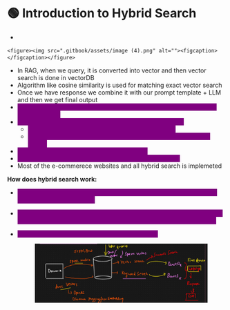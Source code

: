 # 🟢 Introduction to Hybrid Search



*

    <figure><img src=".gitbook/assets/image (4).png" alt=""><figcaption></figcaption></figure>
* In RAG, when we query, it is converted into vector and then vector search is done in vectorDB
* Algorithm like cosine similarity is used for matching exact vector search
* Once we have response we combine it with our prompt template + LLM and then we get final output
* <mark style="color:purple;background-color:purple;">**Normally for searching relevant document from vectorDB, semantic search is used**</mark>
* <mark style="color:purple;background-color:purple;">**In hybrid search we combine multiple search techniques**</mark>
  * <mark style="color:purple;background-color:purple;">**Semantic search ⇒ Dense vector search ⇒ Similar**</mark>
  * <mark style="color:purple;background-color:purple;">**Syntactic search ⇒ Exact search ⇒ Keyword search ⇒ Sparse vector**</mark>
* <mark style="color:purple;background-color:purple;">**VectorDB stores everything as dense vector**</mark>
* <mark style="color:purple;background-color:purple;">**Techniques such as OHE, BOW, TfIDF are sparse matrix**</mark>
* Most of the e-commerece websites and all hybrid search is implemeted

**How does hybrid search work:**

* <mark style="color:purple;background-color:purple;">**Documents will also be converted into sparse matrix + dense matrix during storing in vectorDB**</mark>&#x20;
* <mark style="color:purple;background-color:purple;">**Whenever user puts queries, it will be divided into 2 types(sparse and dense) and then we will semantic search and keyword search result**</mark>
*   <mark style="color:purple;background-color:purple;">**Both of them are combined based on weightage**</mark>

    <figure><img src=".gitbook/assets/image (1) (1) (1) (1) (1).png" alt=""><figcaption></figcaption></figure>
